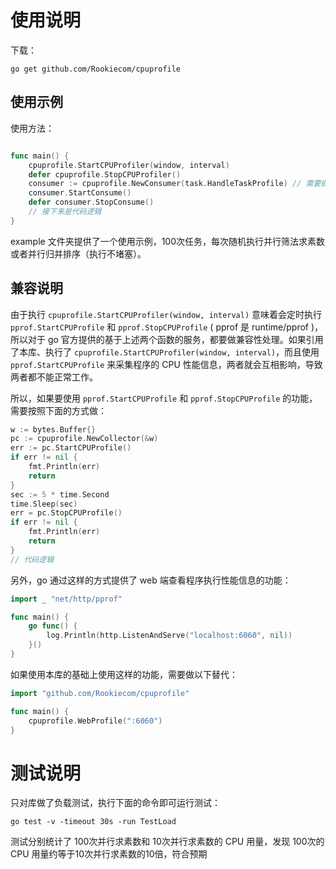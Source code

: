 # 使用说明

下载：

```shell
go get github.com/Rookiecom/cpuprofile
```

## 使用示例

使用方法：

```go

func main() {
	cpuprofile.StartCPUProfiler(window, interval)
	defer cpuprofile.StopCPUProfiler()
	consumer := cpuprofile.NewConsumer(task.HandleTaskProfile) // 需要提供类型为 func(*ProfileData) error 的回调函数，作用为定义处理从数据采集者的传递的数据的方法。
	consumer.StartConsume()
	defer consumer.StopConsume()
	// 接下来是代码逻辑
}

```

example 文件夹提供了一个使用示例，100次任务，每次随机执行并行筛法求素数或者并行归并排序（执行不堵塞）。

## 兼容说明

由于执行 `cpuprofile.StartCPUProfiler(window, interval)` 意味着会定时执行 `pprof.StartCPUProfile` 和 `pprof.StopCPUProfile` ( pprof 是 runtime/pprof )，所以对于 go 官方提供的基于上述两个函数的服务，都要做兼容性处理。如果引用了本库、执行了 `cpuprofile.StartCPUProfiler(window, interval)`，而且使用 `pprof.StartCPUProfile` 来采集程序的 CPU 性能信息，两者就会互相影响，导致两者都不能正常工作。

所以，如果要使用 `pprof.StartCPUProfile` 和 `pprof.StopCPUProfile` 的功能，需要按照下面的方式做：

```go
w := bytes.Buffer{}
pc := cpuprofile.NewCollector(&w)
err := pc.StartCPUProfile()
if err != nil {
    fmt.Println(err)
    return
}
sec := 5 * time.Second
time.Sleep(sec)
err = pc.StopCPUProfile()
if err != nil {
    fmt.Println(err)
    return
}
// 代码逻辑
```

另外，go 通过这样的方式提供了 web 端查看程序执行性能信息的功能：

```go
import _ "net/http/pprof"

func main() {
	go func() {
        log.Println(http.ListenAndServe("localhost:6060", nil))
	}()
}

```

如果使用本库的基础上使用这样的功能，需要做以下替代：

```go
import "github.com/Rookiecom/cpuprofile"

func main() {
    cpuprofile.WebProfile(":6060")
}
```

# 测试说明

只对库做了负载测试，执行下面的命令即可运行测试：

```shell
go test -v -timeout 30s -run TestLoad
```

测试分别统计了 100次并行求素数和 10次并行求素数的 CPU 用量，发现 100次的 CPU 用量约等于10次并行求素数的10倍，符合预期